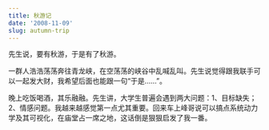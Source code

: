 ```yaml
---
title: 秋游记
date: '2008-11-09'
slug: autumn-trip
---
```


先生说，要有秋游，于是有了秋游。

一群人浩浩荡荡奔往青龙峡，在空荡荡的峡谷中乱喊乱叫。先生说觉得跟我联手可以一起发大财，我希望后面也能跟一句“于是……”。

晚上吃饭喝酒，其乐融融。先生讲，大学生普遍会遇到两大问题：1、目标缺失；2、情感问题。我越来越感觉第一点尤其重要。回来车上峰哥说可以搞点系统动力学及其可视化，在庙堂占一席之地，这话倒是狠狠启发了我一番。
